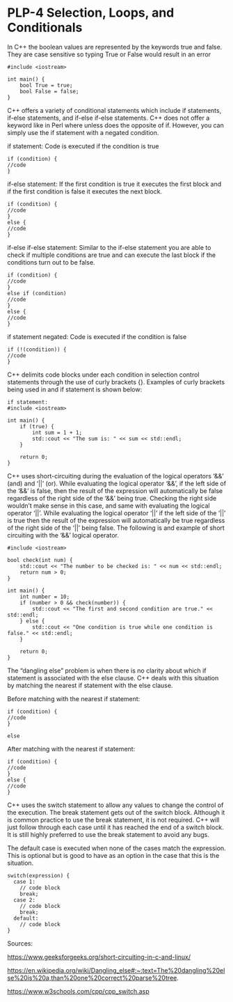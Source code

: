 # PLP-4 Selection, Loops, and Conditionals

In C++ the boolean values are represented by the keywords true and false. They are case sensitive so typing True or False would result in an error 

    #include <iostream>
    
    int main() {
        bool True = true;
        bool False = false;
    }


C++ offers a variety of conditional statements which include if statements, if-else statements, and if-else if-else statements. C++ does not offer a keyword like in Perl where unless does the opposite of if. However, you can simply use the if statement with a negated condition.


if statement: Code is executed if the condition is true

    if (condition) {
    //code
    }


if-else statement: If the first condition is true it executes the first block and if the first condition is false it executes the next block.

    if (condition) {
    //code
    }
    else {
    //code
    }


if-else if-else statement: Similar to the if-else statement you are able to check if multiple conditions are true and can execute the last block if the conditions turn out to be false. 

    if (condition) {
    //code
    }
    else if (condition)
    //code
    }
    else {
    //code
    }


if statement negated: Code is executed if the condition is false

    if (!(condition)) {
    //code
    }
    
    

C++ delimits code blocks under each condition in selection control statements through the use of curly brackets {}. Examples of curly brackets being used in and if statement is shown below:


    if statement:
    #include <iostream>
    
    int main() {
        if (true) {
            int sum = 1 + 1;
            std::cout << "The sum is: " << sum << std::endl;
        }
        
        return 0;
    }



C++ uses short-circuiting during the evaluation of the logical operators ‘&&’ (and) and ‘||’ (or). While evaluating the logical operator ‘&&’, if the left side of the ‘&&’ is false, then the result of the expression will automatically be false regardless of the right side of the ‘&&’ being true. Checking the right side wouldn’t make sense in this case, and same with evaluating the logical operator ‘||’. While evaluating the logical operator ‘||’ if the left side of the ‘||’ is true then the result of the expression will automatically be true regardless of the right side of the ‘||’ being false. The following is and example of short circuiting with the ‘&&’ logical operator.


    #include <iostream>
    
    bool check(int num) {
        std::cout << "The number to be checked is: " << num << std::endl;
        return num > 0;
    }
    
    int main() {
        int number = 10;
        if (number > 0 && check(number)) {
            std::cout << "The first and second condition are true." << std::endl;
        } else {
            std::cout << "One condition is true while one condition is false." << std::endl;
        }
    
        return 0;
    }



The “dangling else” problem is when there is no clarity about which if statement is associated with the else clause. C++ deals with this situation by matching the nearest if statement with the else clause. 


Before matching with the nearest if statement:

    if (condition) {
    //code
    }
    
    else 


After matching with the nearest if statement:

    if (condition) {
    //code
    }
    else {
    //code
    }



C++ uses the switch statement to allow any values to change the control of the execution. The break statement gets out of the switch block. Although it is common practice to use the break statement, it is not required. C++ will just follow through each case until it has reached the end of a switch block. It is still highly preferred to use the break statement to avoid any bugs.

The default case is executed when none of the cases match the expression. This is optional but is good to have as an option in the case that this is the situation.


    switch(expression) {
      case 1:
        // code block
        break;
      case 2:
        // code block
        break;
      default:
        // code block
    }





Sources:

https://www.geeksforgeeks.org/short-circuiting-in-c-and-linux/

https://en.wikipedia.org/wiki/Dangling_else#:~:text=The%20dangling%20else%20is%20a,than%20one%20correct%20parse%20tree.

https://www.w3schools.com/cpp/cpp_switch.asp
